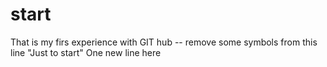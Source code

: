 # start

That is my firs experience with GIT hub
 -- remove some symbols from this line "Just to start"
Оne new line here
